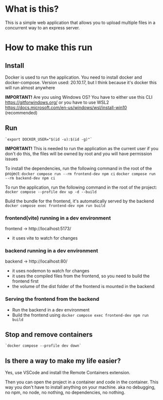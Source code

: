 # What is this?
This is a simple web application that allows you to upload multiple files in a concurrent way to an express server.


# How to make this run
## Install
Docker is used to run the application. You need to install docker and docker-compose.
Version used: 20.10.17, but I think because it's docker this will run almost anywhere

__**IMPORTANT!**__ Are you using Windows OS? 
You have to either use this CLI https://gitforwindows.org/
or you have to use WSL2 https://docs.microsoft.com/en-us/windows/wsl/install-win10 (recommended)

## Run
    `export DOCKER_USER="$(id -u):$(id -g)"`
__**IMPORTANT!**__ This is needed to run the application as the current user
if you don't do this, the files will be owned by root and you will have permission issues



To install the dependencies, run the following command in the root of the project:
    `docker compose run --rm frontend-dev npm ci`
    `docker compose run --rm backend-dev npm ci`

To run the application, run the following command in the root of the project:
    `docker compose --profile dev up -d --build`

Build the bundle for the frontend, it's automatically served by the backend
    `docker compose exec frontend-dev npm run build`

### frontend(vite) running in a dev environment
frontend -> http://localhost:5173/
- it uses vite to watch for changes

### backend running in a dev environment
backend  -> http://localhost:80/
- it uses nodemon to watch for changes
- it uses the compiled files from the frontend, so you need to build the frontend first
- the volume of the dist folder of the frontend is mounted in the backend

### Serving the frontend from the backend
- Run the backend in a dev environment
- Build the frontend using `docker compose exec frontend-dev npm run build`


## Stop and remove containers
    `docker compose --profile dev down`

## Is there a way to make my life easier?
Yes, use VSCode and install the Remote Containers extension.

Then you can open the project in a container and code in the container.
This way you don't have to install anything on your machine.
aka no debugging, no npm, no node, no nothing, no dependencies, no nothing.